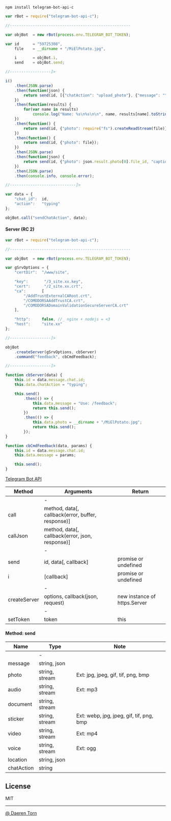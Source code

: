 `npm install telegram-bot-api-c`


```js
var rBot = require("telegram-bot-api-c");

//-----------------------------------------------------

var objBot  = new rBot(process.env.TELEGRAM_BOT_TOKEN);

var id      = "59725308",
    file    = __dirname + "/MiElPotato.jpg",

    i       = objBot.i,
    send    = objBot.send;

//------------------]>

i()
    .then(JSON.parse)
    .then(function(json) {
        return send(id, [{"chatAction": "upload_photo"}, {"message": ""}, {"message": json}]);
    })
    .then(function(results) {
        for(var name in results)
            console.log("Name: %s\n%s\n\n", name, results[name].toString());
    })
    .then(function() {
        return send(id, {"photo": require("fs").createReadStream(file)});
    })
    .then(function() {
        return send(id, {"photo": file});
    })
    .then(JSON.parse)
    .then(function(json) {
        return send(id, {"photo": json.result.photo[0].file_id, "caption": "Hell World!"});
    })
    .then(JSON.parse)
    .then(console.info, console.error);

//-----------------------------]>

var data = {
    "chat_id":  id,
    "action":   "typing"
};

objBot.call("sendChatAction", data);
```


#### Server (RC 2)

```js
var rBot = require("telegram-bot-api-c");

//-----------------------------------------------------

var objBot  = new rBot(process.env.TELEGRAM_BOT_TOKEN);

var gSrvOptions = {
    "certDir":  "/www/site",

    "key":       "/3_site.xx.key",
    "cert":      "/2_site.xx.crt",
    "ca":       [
        "/AddTrustExternalCARoot.crt",
        "/COMODORSAAddTrustCA.crt",
        "/COMODORSADomainValidationSecureServerCA.crt"
    ],

    "http":     false, //_ nginx + nodejs = <3
    "host":     "site.xx"
};

//------------------]>

objBot
    .createServer(gSrvOptions, cbServer)
    .command("feedback", cbCmdFeedback);

//------------------]>

function cbServer(data) {
    this.id = data.message.chat.id;
    this.data.chatAction = "typing";

    this.send()
        .then(() => {
            this.data.message = "Use: /feedback";
            return this.send();
        })
        .then(() => {
            this.data.photo = __dirname + "/MiElPotato.jpg";
            return this.send();
        });
}

function cbCmdFeedback(data, params) {
    this.id = data.message.chat.id;
    this.data.message = params;

    this.send();
}
```

[Telegram Bot API][2]


| Method          | Arguments                                           | Return                            |
|-----------------|-----------------------------------------------------|-----------------------------------|
|                 | -                                                   |                                   |
| call            | method, data[, callback(error, buffer, response)]   |                                   |
| callJson        | method, data[, callback(error, json, response)]     |                                   |
|                 | -                                                   |                                   |
| send            | id, data[, callback]                                | promise or undefined              |
| i               | [callback]                                          | promise or undefined              |
|                 | -                                                   |                                   |
| createServer    | options, callback(json, request)                    | new instance of https.Server      |
|                 | -                                                   |                                   |
| setToken        | token                                               | this                              |


#### Method: send

| Name          | Type                                  | Note                                      |
|---------------|---------------------------------------|-------------------------------------------|
|               | -                                     |                                           |
| message       | string, json                          |                                           |
| photo         | string, stream                        | Ext: jpg, jpeg, gif, tif, png, bmp        |
| audio         | string, stream                        | Ext: mp3                                  |
| document      | string, stream                        |                                           |
| sticker       | string, stream                        | Ext: webp, jpg, jpeg, gif, tif, png, bmp  |
| video         | string, stream                        | Ext: mp4                                  |
| voice         | string, stream                        | Ext: ogg                                  |
| location      | string, json                          |                                           |
| chatAction    | string                                |                                           |


## License

MIT

----------------------------------
[@ Daeren Torn][1]


[1]: http://666.io
[2]: https://core.telegram.org/bots/api
